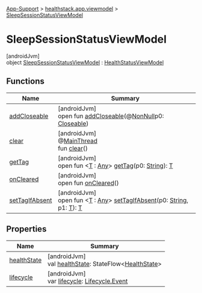 
[App-Support](../../../index.html) > [healthstack.app.viewmodel](../index.html) > [SleepSessionStatusViewModel](index.html)



# SleepSessionStatusViewModel



[androidJvm]\
object [SleepSessionStatusViewModel](index.html) : [HealthStatusViewModel](../-health-status-view-model/index.html)



## Functions


| Name | Summary |
|---|---|
| [addCloseable](../-task-view-model/index.html#264516373%2FFunctions%2F-1544593023) | [androidJvm]<br>open fun [addCloseable](../-task-view-model/index.html#264516373%2FFunctions%2F-1544593023)(@[NonNull](https://developer.android.com/reference/kotlin/androidx/annotation/NonNull.html)p0: [Closeable](https://developer.android.com/reference/kotlin/java/io/Closeable.html)) |
| [clear](../-task-view-model/index.html#-1936886459%2FFunctions%2F-1544593023) | [androidJvm]<br>@[MainThread](https://developer.android.com/reference/kotlin/androidx/annotation/MainThread.html)<br>fun [clear](../-task-view-model/index.html#-1936886459%2FFunctions%2F-1544593023)() |
| [getTag](../-task-view-model/index.html#-215894976%2FFunctions%2F-1544593023) | [androidJvm]<br>open fun &lt;[T](../-task-view-model/index.html#-215894976%2FFunctions%2F-1544593023) : [Any](https://kotlinlang.org/api/latest/jvm/stdlib/kotlin/-any/index.html)&gt; [getTag](../-task-view-model/index.html#-215894976%2FFunctions%2F-1544593023)(p0: [String](https://kotlinlang.org/api/latest/jvm/stdlib/kotlin/-string/index.html)): [T](../-task-view-model/index.html#-215894976%2FFunctions%2F-1544593023) |
| [onCleared](../-task-view-model/index.html#-1930136507%2FFunctions%2F-1544593023) | [androidJvm]<br>open fun [onCleared](../-task-view-model/index.html#-1930136507%2FFunctions%2F-1544593023)() |
| [setTagIfAbsent](../-task-view-model/index.html#-1567230750%2FFunctions%2F-1544593023) | [androidJvm]<br>open fun &lt;[T](../-task-view-model/index.html#-1567230750%2FFunctions%2F-1544593023) : [Any](https://kotlinlang.org/api/latest/jvm/stdlib/kotlin/-any/index.html)&gt; [setTagIfAbsent](../-task-view-model/index.html#-1567230750%2FFunctions%2F-1544593023)(p0: [String](https://kotlinlang.org/api/latest/jvm/stdlib/kotlin/-string/index.html), p1: [T](../-task-view-model/index.html#-1567230750%2FFunctions%2F-1544593023)): [T](../-task-view-model/index.html#-1567230750%2FFunctions%2F-1544593023) |


## Properties


| Name | Summary |
|---|---|
| [healthState](../-health-status-view-model/health-state.html) | [androidJvm]<br>val [healthState](../-health-status-view-model/health-state.html): StateFlow&lt;[HealthState](../-health-state/index.html)&gt; |
| [lifecycle](../-health-status-view-model/lifecycle.html) | [androidJvm]<br>var [lifecycle](../-health-status-view-model/lifecycle.html): [Lifecycle.Event](https://developer.android.com/reference/kotlin/androidx/lifecycle/Lifecycle.Event.html) |


